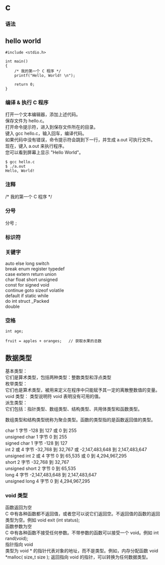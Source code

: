 # c

### 语法

## hello world

```
#include <stdio.h>
 
int main()
{
    /* 我的第一个 C 程序 */
    printf("Hello, World! \n");
 
    return 0;
}

```
###  编译 & 执行 C 程序

打开一个文本编辑器，添加上述代码。  
保存文件为 hello.c。    
打开命令提示符，进入到保存文件所在的目录。   
键入 gcc hello.c，输入回车，编译代码。   
如果代码中没有错误，命令提示符会跳到下一行，并生成 a.out 可执行文件。   
现在，键入 a.out 来执行程序。   
您可以看到屏幕上显示 "Hello World"。   

```
$ gcc hello.c
$ ./a.out
Hello, World!

```


### 注释

/* 我的第一个 C 程序 */

### 分号

分号 ; 

### 标识符

### 关键字

auto	else	long	switch   
break	enum	register	typedef   
case	extern	return	union   
char	float	short	unsigned   
const	for	signed	void   
continue	goto	sizeof	volatile    
default	if	static	while    
do	int	struct	_Packed   
double   

### 空格
```
int age;

fruit = apples + oranges;   // 获取水果的总数
```

## 数据类型 
基本类型：   
它们是算术类型，包括两种类型：整数类型和浮点类型   
枚举类型：  
它们也是算术类型，被用来定义在程序中只能赋予其一定的离散整数值的变量。  
void 类型：
类型说明符 void 表明没有可用的值。   
派生类型：   
它们包括：指针类型、数组类型、结构类型、共用体类型和函数类型。      

数组类型和结构类型统称为聚合类型。函数的类型指的是函数返回值的类型。    

char	1 字节	-128 到 127 或 0 到 255   
unsigned char	1 字节	0 到 255   
signed char	1 字节	-128 到 127   
int	2 或 4 字节	-32,768 到 32,767 或 -2,147,483,648 到 2,147,483,647   
unsigned int	2 或 4 字节	0 到 65,535 或 0 到 4,294,967,295   
short	2 字节	-32,768 到 32,767   
unsigned short	2 字节	0 到 65,535   
long	4 字节	-2,147,483,648 到 2,147,483,647   
unsigned long	4 字节	0 到 4,294,967,295    

### void 类型

函数返回为空    
C 中有各种函数都不返回值，或者您可以说它们返回空。不返回值的函数的返回类型为空。例如 void exit (int status);   
函数参数为空   
C 中有各种函数不接受任何参数。不带参数的函数可以接受一个 void。例如 int rand(void);   
指针指向 void        
类型为 void * 的指针代表对象的地址，而不是类型。例如，内存分配函数 void *malloc( size_t size ); 返回指向 void 的指针，可以转换为任何数据类型。


